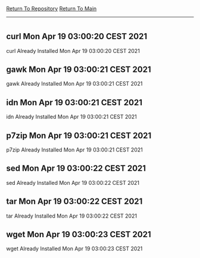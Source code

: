 [Return To Repository](https://github.com/bast69/piholeparser/)
[Return To Main](https://github.com/bast69/piholeparser/blob/master/RecentRunLogs/Mainlog.md)
____________________________________
# 
## curl Mon Apr 19 03:00:20 CEST 2021
curl Already Installed Mon Apr 19 03:00:20 CEST 2021
## gawk Mon Apr 19 03:00:21 CEST 2021
gawk Already Installed Mon Apr 19 03:00:21 CEST 2021
## idn Mon Apr 19 03:00:21 CEST 2021
idn Already Installed Mon Apr 19 03:00:21 CEST 2021
## p7zip Mon Apr 19 03:00:21 CEST 2021
p7zip Already Installed Mon Apr 19 03:00:21 CEST 2021
## sed Mon Apr 19 03:00:22 CEST 2021
sed Already Installed Mon Apr 19 03:00:22 CEST 2021
## tar Mon Apr 19 03:00:22 CEST 2021
tar Already Installed Mon Apr 19 03:00:22 CEST 2021
## wget Mon Apr 19 03:00:23 CEST 2021
wget Already Installed Mon Apr 19 03:00:23 CEST 2021
